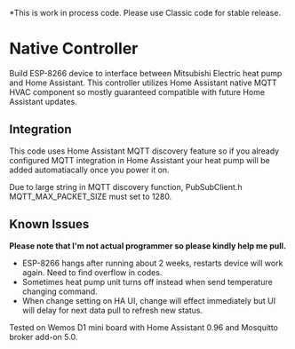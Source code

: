 *This is work in process code. Please use Classic code for stable release.

# Native Controller

Build ESP-8266 device to interface between Mitsubishi Electric heat pump and Home Assistant. This controller utilizes Home Assistant native MQTT HVAC component so mostly guaranteed compatible with future Home Assistant updates. 

## Integration
This code uses Home Assistant MQTT discovery feature so if you already configured MQTT integration in Home Assistant your heat pump will be added automatiacally once you power it on. 

Due to large string in MQTT discovery function, PubSubClient.h MQTT_MAX_PACKET_SIZE must set to 1280.

## Known Issues
**Please note that I'm not actual programmer so please kindly help me pull.**
* ESP-8266 hangs after running about 2 weeks, restarts device will work again. Need to find overflow in codes.
* Sometimes heat pump unit turns off instead when send temperature changing command.
* When change setting on HA UI, change will effect immediately but UI will delay for next data pull to refresh new status.

Tested on Wemos D1 mini board with Home Assistant 0.96 and Mosquitto broker add-on 5.0.
